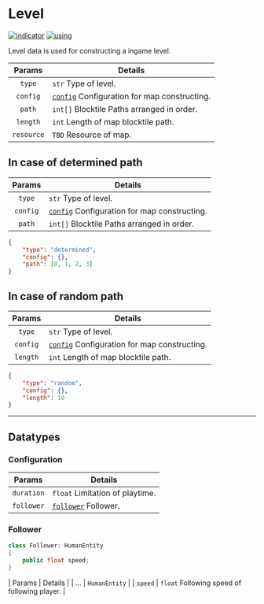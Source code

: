 # Level
[![indicator](https://img.shields.io/badge/-Data%20Structure%20%3E%20Presets%20%3E%20Level-brightgreen)](#) [![using](https://img.shields.io/badge/using-csharp-brightgreen)](#)  

Level data is used for constructing a ingame level.  

| Params | Details |
| :-: | --- |
| `type` | `str` Type of level. |
| `config` | [`config`](#Configuration) Configuration for map constructing. |
| `path` | `int[]` Blocktile Paths arranged in order. |
| `length` | `int` Length of map blocktile path. |
| `resource` | `TBD` Resource of map. |

## In case of determined path
| Params | Details |
| :-: | --- |
| `type` | `str` Type of level. |
| `config` | [`config`](#Configuration) Configuration for map constructing. |
| `path` | `int[]` Blocktile Paths arranged in order. |

```json
{
    "type": "determined",
    "config": {},
    "path": [0, 1, 2, 3]
}
```

## In case of random path
| Params | Details |
| :-: | --- |
| `type` | `str` Type of level. |
| `config` | [`config`](#Configuration) Configuration for map constructing. |
| `length` | `int` Length of map blocktile path. |

```json
{
    "type": "random",
    "config": {},
    "length": 10
}
```

----
## Datatypes
### Configuration
| Params | Details |
| :-: | --- |
| `duration` | `float` Limitation of playtime. |
| `follower` | [`follower`](#Follower) Follower. |

### Follower
```csharp
class Follower: HumanEntity
{
    public float speed;
}
```

| Params | Details |
| ... | `HumanEntity` |
| `speed` | `float` Following speed of following player. |
